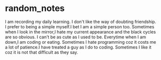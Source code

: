 # random_notes
I am recording my daily learning.
I don't like the way of doubting friendship.
I prefer to being a simple myself.I bet I am a simple person too.
Sometimes when I look in the mirror,I hate my current appearance and the black cycles are so obvious.
I can't be as cute as I used to be.
Everytime when I am down,I am coding or eating.
Sometimes I hate programming coz it costs me a lot of patience.I have treated a guy as I do to coding.
Sometimes I like it coz it is not that difficult as they say.
